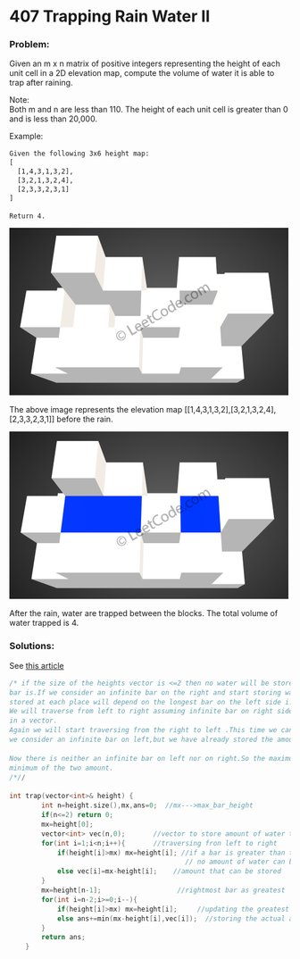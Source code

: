 # 407 Trapping Rain Water II

### Problem:

Given an m x n matrix of positive integers representing the height of each unit cell in a 2D elevation map, compute the volume of water it is able to trap after raining.

Note:  
Both m and n are less than 110. The height of each unit cell is greater than 0 and is less than 20,000.

Example:

```
Given the following 3x6 height map:
[
  [1,4,3,1,3,2],
  [3,2,1,3,2,4],
  [2,3,3,2,3,1]
]

Return 4.
```

![](/assets/rainwater_empty.png)

The above image represents the elevation map \[\[1,4,3,1,3,2\],\[3,2,1,3,2,4\],\[2,3,3,2,3,1\]\] before the rain.

![](/assets/rainwater_fill.png)

After the rain, water are trapped between the blocks. The total volume of water trapped is 4.

### Solutions:

See [this article](http://www.cnblogs.com/grandyang/p/5928987.html)

```cpp
/* if the size of the heights vector is <=2 then no water will be stored ,no matter whatever is the size of the 
bar is.If we consider an infinite bar on the right and start storing water then the amount of water that will be
stored at each place will depend on the longest bar on the left side i.e (longest_bar_size-current_bar_size).
We will traverse from left to right assuming infinite bar on right side and store the amount of water trapped 
in a vector.
Again we will start traversing from the right to left .This time we can store (right_largest_bar-curr_bar_height) if
we consider an infinite bar on left,but we have already stored the amount we can store in the vector.

Now there is neither an infinite bar on left nor on right.So the maximum water that can be stored will be the 
minimum of the two amount.
/*//

int trap(vector<int>& height) {
        int n=height.size(),mx,ans=0;  //mx--->max_bar_height
        if(n<=2) return 0;
        mx=height[0];
        vector<int> vec(n,0);       //vector to store amount of water that can be stored initialised to zero
        for(int i=1;i<n;i++){       //traversing fron left to right
            if(height[i]>mx) mx=height[i]; //if a bar is greater than the previous one then on that bar 
			                                // no amount of water can be stored,updating the max_bar
            else vec[i]=mx-height[i];    //amount that can be stored
        }
        mx=height[n-1];                   //rightmost bar as greatest
        for(int i=n-2;i>=0;i--){
            if(height[i]>mx) mx=height[i];     //updating the greatest bar
            else ans+=min(mx-height[i],vec[i]);  //storing the actual ans
        }
        return ans;
    }
```



